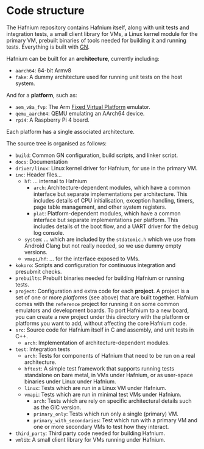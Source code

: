 # Code structure

The Hafnium repository contains Hafnium itself, along with unit tests and
integration tests, a small client library for VMs, a Linux kernel module for the
primary VM, prebuilt binaries of tools needed for building it and running tests.
Everything is built with [GN](https://gn.googlesource.com/gn/).

Hafnium can be built for an **architecture**, currently including:

*   `aarch64`: 64-bit Armv8
*   `fake`: A dummy architecture used for running unit tests on the host system.

And for a **platform**, such as:

*   `aem_v8a_fvp`: The Arm [Fixed Virtual Platform](FVP.md) emulator.
*   `qemu_aarch64`: QEMU emulating an AArch64 device.
*   `rpi4`: A Raspberry Pi 4 board.

Each platform has a single associated architecture.

The source tree is organised as follows:

*   `build`: Common GN configuration, build scripts, and linker
    script.
*   `docs`: Documentation
*   `driver/linux`: Linux kernel driver for Hafnium, for use
    in the primary VM.
*   `inc`: Header files...
    *   `hf`: ... internal to Hafnium
        *   `arch`: Architecture-dependent modules, which have
            a common interface but separate implementations per architecture.
            This includes details of CPU initialisation, exception handling,
            timers, page table management, and other system registers.
        *   `plat`: Platform-dependent modules, which have a
            common interface but separate implementations per platform. This
            includes details of the boot flow, and a UART driver for the debug
            log console.
    *   `system`: ... which are included by the `stdatomic.h`
        which we use from Android Clang but not really needed, so we use dummy
        empty versions.
    *   `vmapi/hf`: ... for the interface exposed to VMs.
*   `kokoro`: Scripts and configuration for continuous integration
    and presubmit checks.
*   `prebuilts`: Prebuilt binaries needed for building Hafnium
    or running tests.
*   `project`: Configuration and extra code for each **project**.
    A project is a set of one or more _platforms_ (see above) that are built
    together. Hafnium comes with the `reference` project
    for running it on some common emulators and development boards. To port
    Hafnium to a new board, you can create a new project under this directory
    with the platform or platforms you want to add, without affecting the core
    Hafnium code.
*   `src`: Source code for Hafnium itself in C and assembly, and
    unit tests in C++.
    *   `arch`: Implementation of architecture-dependent modules.
*   `test`: Integration tests
    *   `arch`: Tests for components of Hafnium that need to be
        run on a real architecture.
    *   `hftest`: A simple test framework that supports
        running tests standalone on bare metal, in VMs under Hafnium, or as
        user-space binaries under Linux under Hafnium.
    *   `linux`: Tests which are run in a Linux VM under
        Hafnium.
    *   `vmapi`: Tests which are run in minimal test VMs under
        Hafnium.
        *   `arch`: Tests which are rely on specific
            architectural details such as the GIC version.
        *   `primary_only`: Tests which run only a
            single (primary) VM.
        *   `primary_with_secondaries`:
            Test which run with a primary VM and one or more secondary VMs to
            test how they interact.
*   `third_party`: Third party code needed for building
    Hafnium.
*   `vmlib`: A small client library for VMs running under Hafnium.
